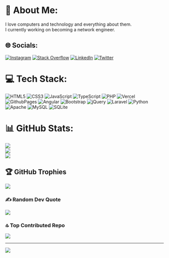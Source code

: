 # 💫 About Me:
I love computers and technology and everything about them.<br>I currently working on becoming a network engineer.


## 🌐 Socials:
[![Instagram](https://img.shields.io/badge/Instagram-%23E4405F.svg?logo=Instagram&logoColor=white)](https://instagram.com/wk2_blue) [![Stack Overflow](https://img.shields.io/badge/-Stackoverflow-FE7A16?logo=stack-overflow&logoColor=white)](https://stackoverflow.com/users/18826995) [![LinkedIn](https://img.shields.io/badge/LinkedIn-%230077B5.svg?logo=linkedin&logoColor=white)](https://www.linkedin.com/in/kenneth-eze-897193177/) [![Twitter](https://img.shields.io/badge/Twitter-%231DA1F2.svg?logo=Twitter&logoColor=white)](https://twitter.com/wk2_blue) 

# 💻 Tech Stack:
![HTML5](https://img.shields.io/badge/html5-%23E34F26.svg?style=plastic&logo=html5&logoColor=white) ![CSS3](https://img.shields.io/badge/css3-%231572B6.svg?style=plastic&logo=css3&logoColor=white) ![JavaScript](https://img.shields.io/badge/javascript-%23323330.svg?style=plastic&logo=javascript&logoColor=%23F7DF1E) ![TypeScript](https://img.shields.io/badge/typescript-%23007ACC.svg?style=plastic&logo=typescript&logoColor=white) ![PHP](https://img.shields.io/badge/php-%23777BB4.svg?style=plastic&logo=php&logoColor=white) ![Vercel](https://img.shields.io/badge/vercel-%23000000.svg?style=plastic&logo=vercel&logoColor=white) ![GithubPages](https://img.shields.io/badge/github%20pages-121013?style=plastic&logo=github&logoColor=white) ![Angular](https://img.shields.io/badge/angular-%23DD0031.svg?style=plastic&logo=angular&logoColor=white) ![Bootstrap](https://img.shields.io/badge/bootstrap-%238511FA.svg?style=plastic&logo=bootstrap&logoColor=white) ![jQuery](https://img.shields.io/badge/jquery-%230769AD.svg?style=plastic&logo=jquery&logoColor=white) ![Laravel](https://img.shields.io/badge/laravel-%23FF2D20.svg?style=plastic&logo=laravel&logoColor=white)  ![Python](https://img.shields.io/badge/python-3670A0?style=plastic&logo=python&logoColor=ffdd54) ![Apache](https://img.shields.io/badge/apache-%23D42029.svg?style=plastic&logo=apache&logoColor=white) ![MySQL](https://img.shields.io/badge/mysql-%2300000f.svg?style=plastic&logo=mysql&logoColor=white) ![SQLite](https://img.shields.io/badge/sqlite-%2307405e.svg?style=plastic&logo=sqlite&logoColor=white)
# 📊 GitHub Stats:
![](https://github-readme-stats.vercel.app/api?username=moonlight2k&theme=dark&hide_border=false&include_all_commits=false&count_private=false)<br/>
![](https://github-readme-streak-stats.herokuapp.com/?user=moonlight2k&theme=dark&hide_border=false)<br/>
![](https://github-readme-stats.vercel.app/api/top-langs/?username=moonlight2k&theme=dark&hide_border=false&include_all_commits=false&count_private=false&layout=compact)

## 🏆 GitHub Trophies
![](https://github-profile-trophy.vercel.app/?username=moonlight2k&theme=radical&no-frame=false&no-bg=true&margin-w=4)

### ✍️ Random Dev Quote
![](https://quotes-github-readme.vercel.app/api?type=horizontal&theme=dark)

### 🔝 Top Contributed Repo
![](https://github-contributor-stats.vercel.app/api?username=moonlight2k&limit=5&theme=dark&combine_all_yearly_contributions=true)

---
[![](https://visitcount.itsvg.in/api?id=moonlight2k&icon=0&color=0)](https://visitcount.itsvg.in)

<!-- Proudly created with GPRM ( https://gprm.itsvg.in ) -->
